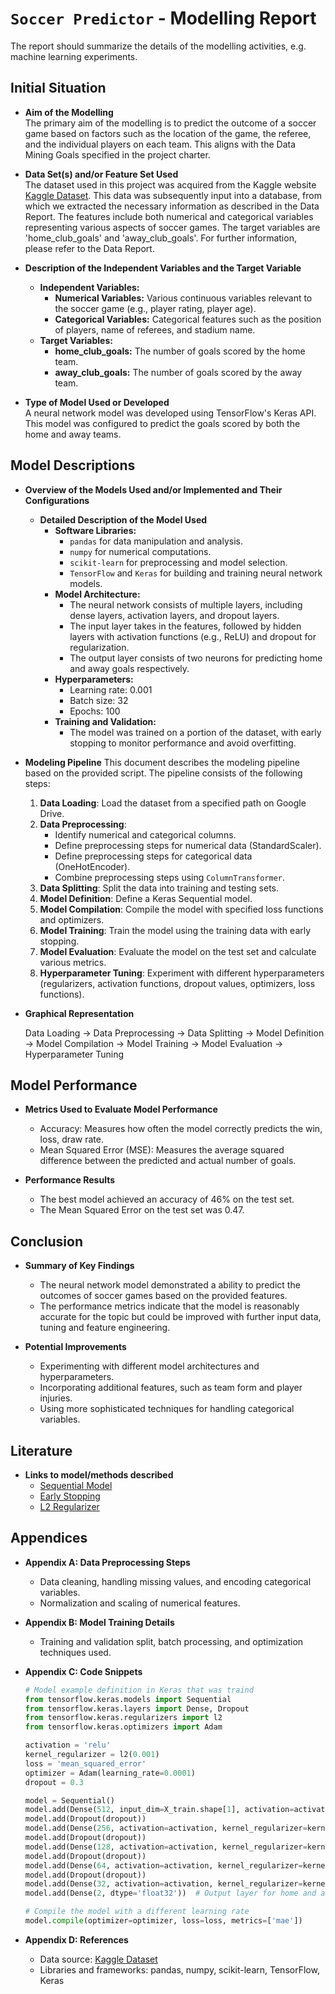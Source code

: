 
# `Soccer Predictor` - Modelling Report

The report should summarize the details of the modelling activities, e.g. machine learning experiments.

## Initial Situation

- **Aim of the Modelling**  
    The primary aim of the modelling is to predict the outcome of a soccer game based on factors such as the location of the game, the referee, and the individual players on each team. This aligns with the Data Mining Goals specified in the project charter.

- **Data Set(s) and/or Feature Set Used**  
    The dataset used in this project was acquired from the Kaggle website [Kaggle Dataset](https://www.kaggle.com/datasets/davidcariboo/player-scores?resource=download). This data was subsequently input into a database, from which we extracted the necessary information as described in the Data Report. The features include both numerical and categorical variables representing various aspects of soccer games. The target variables are 'home_club_goals' and 'away_club_goals'. For further information, please refer to the Data Report.

- **Description of the Independent Variables and the Target Variable**  
    - **Independent Variables:**
        - **Numerical Variables:** Various continuous variables relevant to the soccer game (e.g., player rating, player age).
        - **Categorical Variables:** Categorical features such as the position of players, name of referees, and stadium name.
    - **Target Variables:**
        - **home_club_goals:** The number of goals scored by the home team.
        - **away_club_goals:** The number of goals scored by the away team.

- **Type of Model Used or Developed**  
    A neural network model was developed using TensorFlow's Keras API. This model was configured to predict the goals scored by both the home and away teams.

## Model Descriptions

- **Overview of the Models Used and/or Implemented and Their Configurations**  
    - **Detailed Description of the Model Used**  
        - **Software Libraries:**
            - `pandas` for data manipulation and analysis.
            - `numpy` for numerical computations.
            - `scikit-learn` for preprocessing and model selection.
            - `TensorFlow` and `Keras` for building and training neural network models.
        - **Model Architecture:**
            - The neural network consists of multiple layers, including dense layers, activation layers, and dropout layers.
            - The input layer takes in the features, followed by hidden layers with activation functions (e.g., ReLU) and dropout for regularization.
            - The output layer consists of two neurons for predicting home and away goals respectively.
        - **Hyperparameters:**
            - Learning rate: 0.001
            - Batch size: 32
            - Epochs: 100
        - **Training and Validation:**
            - The model was trained on a portion of the dataset, with early stopping to monitor performance and avoid overfitting.

- **Modeling Pipeline**
    This document describes the modeling pipeline based on the provided script. The pipeline consists of the following steps:
        
    1. **Data Loading**: Load the dataset from a specified path on Google Drive.
    2. **Data Preprocessing**:
        - Identify numerical and categorical columns.
        - Define preprocessing steps for numerical data (StandardScaler).
        - Define preprocessing steps for categorical data (OneHotEncoder).
        - Combine preprocessing steps using `ColumnTransformer`.
    3. **Data Splitting**: Split the data into training and testing sets.
    4. **Model Definition**: Define a Keras Sequential model.
    5. **Model Compilation**: Compile the model with specified loss functions and optimizers.
    6. **Model Training**: Train the model using the training data with early stopping.
    7. **Model Evaluation**: Evaluate the model on the test set and calculate various metrics.
    8. **Hyperparameter Tuning**: Experiment with different hyperparameters (regularizers, activation functions, dropout values, optimizers, loss functions).

- **Graphical Representation**

  Data Loading -> Data Preprocessing -> Data Splitting -> Model Definition -> Model Compilation -> Model Training -> Model Evaluation -> Hyperparameter Tuning

## Model Performance

- **Metrics Used to Evaluate Model Performance**
    - Accuracy: Measures how often the model correctly predicts the win, loss, draw rate.
    - Mean Squared Error (MSE): Measures the average squared difference between the predicted and actual number of goals.

- **Performance Results**
    - The best model achieved an accuracy of 46% on the test set.
    - The Mean Squared Error on the test set was 0.47.

## Conclusion

- **Summary of Key Findings**
    - The neural network model demonstrated a ability to predict the outcomes of soccer games based on the provided features.
    - The performance metrics indicate that the model is reasonably accurate for the topic but could be improved with further input data, tuning and feature engineering.

- **Potential Improvements**
    - Experimenting with different model architectures and hyperparameters.
    - Incorporating additional features, such as team form and player injuries.
    - Using more sophisticated techniques for handling categorical variables.

## Literature
- **Links to model/methods described**
    - [Sequential Model](https://www.tensorflow.org/guide/keras/sequential_model)
    - [Early Stopping](https://www.tensorflow.org/guide/migrate/early_stopping)
    - [L2 Regularizer](https://www.tensorflow.org/api_docs/python/tf/keras/regularizers/L2)

## Appendices

- **Appendix A: Data Preprocessing Steps**
    - Data cleaning, handling missing values, and encoding categorical variables.
    - Normalization and scaling of numerical features.

- **Appendix B: Model Training Details**
    - Training and validation split, batch processing, and optimization techniques used.

- **Appendix C: Code Snippets**
    ```python
    # Model example definition in Keras that was traind
    from tensorflow.keras.models import Sequential
    from tensorflow.keras.layers import Dense, Dropout
    from tensorflow.keras.regularizers import l2
    from tensorflow.keras.optimizers import Adam

    activation = 'relu'
    kernel_regularizer = l2(0.001)
    loss = 'mean_squared_error'
    optimizer = Adam(learning_rate=0.0001)
    dropout = 0.3
    
    model = Sequential()
    model.add(Dense(512, input_dim=X_train.shape[1], activation=activation, kernel_regularizer=kernel_regularizer))
    model.add(Dropout(dropout))
    model.add(Dense(256, activation=activation, kernel_regularizer=kernel_regularizer))
    model.add(Dropout(dropout))
    model.add(Dense(128, activation=activation, kernel_regularizer=kernel_regularizer))
    model.add(Dropout(dropout))
    model.add(Dense(64, activation=activation, kernel_regularizer=kernel_regularizer))
    model.add(Dropout(dropout))
    model.add(Dense(32, activation=activation, kernel_regularizer=kernel_regularizer))
    model.add(Dense(2, dtype='float32'))  # Output layer for home and away goals

    # Compile the model with a different learning rate
    model.compile(optimizer=optimizer, loss=loss, metrics=['mae'])
    ```

- **Appendix D: References**
    - Data source: [Kaggle Dataset](https://www.kaggle.com/datasets/davidcariboo/player-scores?resource=download)
    - Libraries and frameworks: pandas, numpy, scikit-learn, TensorFlow, Keras

